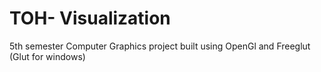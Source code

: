 # TOH- Visualization

5th semester Computer Graphics project built using OpenGl and Freeglut (Glut for windows)